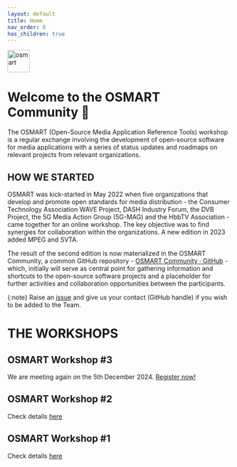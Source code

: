 ```yaml
---
layout: default
title: Home
nav_order: 0
has_children: true
---
```


<img src="{{site.baseurl}}/assets/images/osmart.png" alt="osmart" style="height:50px">

# Welcome to the OSMART Community 👋

The OSMART (Open-Source Media Application Reference Tools) workshop is a regular exchange involving the development of open-source software for media applications with a series of status updates and roadmaps on relevant projects from relevant organizations.

## HOW WE STARTED
OSMART was kick-started in May 2022 when five organizations that develop and promote open standards for media distribution - the Consumer Technology Association WAVE Project, DASH Industry Forum, the DVB Project, the 5G Media Action Group (5G-MAG) and the HbbTV Association - came together for an online workshop. The key objective was to find synergies for collaboration within the organizations. A new edition in 2023 added MPEG and SVTA.

The result of the second edition is now materialized in the OSMART Community, a common GitHub repository - [OSMART Community · GitHub](https://github.com/osmart-community) - which, initially will serve as central point for gathering information and shortcuts to the open-source software projects and a placeholder for further activities and collaboration opportunities between the participants.

{:note}
Raise an [issue](https://github.com/osmart-community/.github/issues) and give us your contact (GitHub handle) if you wish to be added to the Team.

# THE WORKSHOPS

## OSMART Workshop #3

We are meeting again on the 5th December 2024. [Register now!](./pages/osmart-workshop-3.html)

## OSMART Workshop #2
Check details [here](./pages/osmart-workshop-2.html)

## OSMART Workshop #1
Check details [here](./pages/osmart-workshop-2.html)
